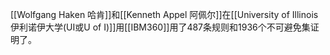 [[Wolfgang Haken 哈肯]]和[[Kenneth Appel 阿佩尔]]在[[University of Illinois 伊利诺伊大学(UI或U of I)]]用[[IBM360]]用了487条规则和1936个不可避免集证明了。
